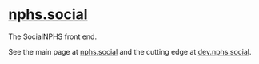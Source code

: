 # [nphs.social](https://nphs.social/)
The SocialNPHS front end.

See the main page at [nphs.social](https://nphs.social/) and the cutting edge at [dev.nphs.social](https://dev.nphs.social/).
